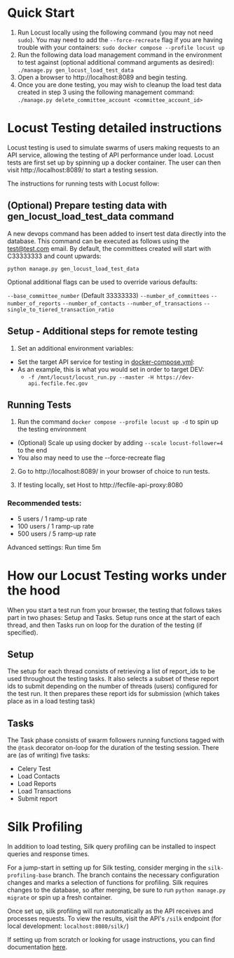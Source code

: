 # Quick Start

1. Run Locust locally using the following command (you may not need `sudo`).  You may
   need to add the `--force-recreate` flag if you are having trouble with your
   containers:
   `sudo docker compose --profile locust up`
2. Run the following data load management command in the environment to test against
   (optional additional command arguments as desired):
   `./manage.py gen_locust_load_test_data`
3. Open a browser to http://localhost:8089 and begin testing.
4. Once you are done testing, you may wish to cleanup the load test data created in step
   3 using the following management command:
   `./manage.py delete_committee_account <committee_account_id>`

# Locust Testing detailed instructions

Locust testing is used to simulate swarms of users making requests to an API service, allowing
the testing of API performance under load.  Locust tests are first set up by spinning up a
docker container.  The user can then visit http://localhost:8089/ to start a testing session.

The instructions for running tests with Locust follow:

## (Optional) Prepare testing data with gen_locust_load_test_data command

A new devops command has been added to insert test data directly into the database.  This
command can be executed as follows using the test@test.com email.  By default, the committees created will start with C33333333 and count
upwards:

`python manage.py gen_locust_load_test_data`

Optional additional flags can be used to override various defaults:

`--base_committee_number` (Default 33333333)
`--number_of_committees`
`--number_of_reports`
`--number_of_contacts`
`--number_of_transactions`
`--single_to_tiered_transaction_ratio`


## Setup - Additional steps for remote testing

1. Set an additional environment variables:
- Set the target API service for testing in [docker-compose.yml](https://github.com/fecgov/fecfile-web-api/blob/develop/docker-compose.yml#L118):
- As an example, this is what you would set in order to target DEV:
  - `-f /mnt/locust/locust_run.py --master -H https://dev-api.fecfile.fec.gov`

## Running Tests

1. Run the command `docker compose --profile locust up -d` to spin up the testing environment
- (Optional) Scale up using docker by adding `--scale locust-follower=4` to the end
- You also may need to use the --force-recreate flag

2. Go to http://localhost:8089/ in your browser of choice to run tests.

3. If testing locally, set Host to http://fecfile-api-proxy:8080

### Recommended tests:
- 5 users / 1 ramp-up rate
- 100 users / 1 ramp-up rate
- 500 users / 5 ramp-up rate

Advanced settings: Run time 5m

# How our Locust Testing works under the hood

When you start a test run from your browser, the testing that follows takes part in two phases:
Setup and Tasks.  Setup runs once at the start of each thread, and then Tasks run on loop for
the duration of the testing (if specified).

## Setup

The setup for each thread consists of retrieving a list of report_ids to be used throughout
the testing tasks.  It also selects a subset of these report ids to submit depending on the
number of threads (users) configured for the test run.  It then prepares these report ids
for submission (which takes place as in a load testing task)


## Tasks

The Task phase consists of swarm followers running functions tagged with the `@task` decorator on-loop for
the duration of the testing session.  There are (as of writing) five tasks:
- Celery Test
- Load Contacts
- Load Reports
- Load Transactions
- Submit report


# Silk Profiling

In addition to load testing, Silk query profiling can be installed to inspect queries and response times.

For a jump-start in setting up for Silk testing, consider merging in the `silk-profiling-base` branch.
The branch contains the necessary configuration changes and marks a selection of functions for profiling.
Silk requires changes to the database, so after merging, be sure to run `python manage.py migrate`
or spin up a fresh container.

Once set up, silk profiling will run automatically as the API receives and processes requests.
To view the results, visit the API's `/silk` endpoint (for local development: `localhost:8080/silk/`)

If setting up from scratch or looking for usage instructions, you can find documentation [here](https://github.com/jazzband/django-silk?tab=readme-ov-file#installation).

